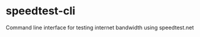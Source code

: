 speedtest-cli
=============

Command line interface for testing internet bandwidth using speedtest.net